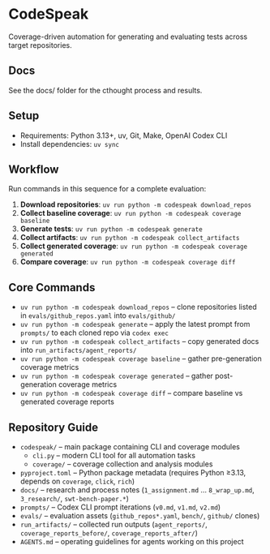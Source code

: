 # CodeSpeak

Coverage-driven automation for generating and evaluating tests across target repositories.

## Docs
See the docs/ folder for the cthought process and results.

## Setup
- Requirements: Python 3.13+, uv, Git, Make, OpenAI Codex CLI
- Install dependencies: `uv sync`

## Workflow

Run commands in this sequence for a complete evaluation:

1. **Download repositories**: `uv run python -m codespeak download_repos`
2. **Collect baseline coverage**: `uv run python -m codespeak coverage baseline`
3. **Generate tests**: `uv run python -m codespeak generate`
4. **Collect artifacts**: `uv run python -m codespeak collect_artifacts`
5. **Collect generated coverage**: `uv run python -m codespeak coverage generated`
6. **Compare coverage**: `uv run python -m codespeak coverage diff`

## Core Commands
- `uv run python -m codespeak download_repos` – clone repositories listed in `evals/github_repos.yaml` into `evals/github/`
- `uv run python -m codespeak generate` – apply the latest prompt from `prompts/` to each cloned repo via `codex exec`
- `uv run python -m codespeak collect_artifacts` – copy generated docs into `run_artifacts/agent_reports/`
- `uv run python -m codespeak coverage baseline` – gather pre-generation coverage metrics
- `uv run python -m codespeak coverage generated` – gather post-generation coverage metrics
- `uv run python -m codespeak coverage diff` – compare baseline vs generated coverage reports

## Repository Guide
- `codespeak/` – main package containing CLI and coverage modules
  - `cli.py` – modern CLI tool for all automation tasks
  - `coverage/` – coverage collection and analysis modules
- `pyproject.toml` – Python package metadata (requires Python ≥3.13, depends on `coverage`, `click`, `rich`)
- `docs/` – research and process notes (`1_assignment.md` … `8_wrap_up.md`, `3_research/`, `swt-bench-paper.*`)
- `prompts/` – Codex CLI prompt iterations (`v0.md`, `v1.md`, `v2.md`)
- `evals/` – evaluation assets (`github_repos*.yaml`, `bench/`, `github/` clones)
- `run_artifacts/` – collected run outputs (`agent_reports/`, `coverage_reports_before/`, `coverage_reports_after/`)
- `AGENTS.md` – operating guidelines for agents working on this project
